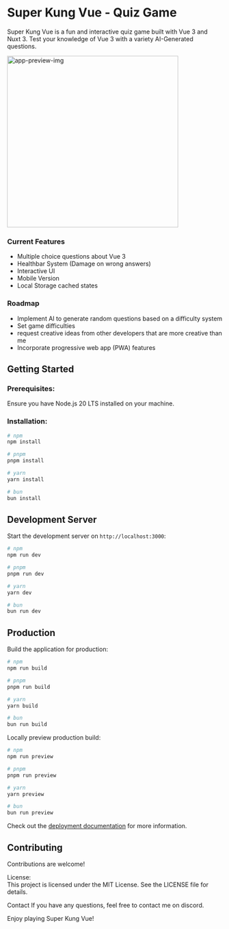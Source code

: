 # Super Kung Vue - Quiz Game
Super Kung Vue is a fun and interactive quiz game built with Vue 3 and Nuxt 3. Test your knowledge of Vue 3 with a variety AI-Generated questions.

<img src="./public/images/app-preview.gif" alt="app-preview-img" width="400"/>

### Current Features
- Multiple choice questions about Vue 3
- Healthbar System (Damage on wrong answers)
- Interactive UI
- Mobile Version
- Local Storage cached states

### Roadmap
- Implement AI to generate random questions based on a difficulty system
- Set game difficulties
- request creative ideas from other developers that are more creative than me
- Incorporate progressive web app (PWA) features

## Getting Started

### Prerequisites:
Ensure you have Node.js 20 LTS installed on your machine.

### Installation:

```bash
# npm
npm install

# pnpm
pnpm install

# yarn
yarn install

# bun
bun install
```

## Development Server

Start the development server on `http://localhost:3000`:

```bash
# npm
npm run dev

# pnpm
pnpm run dev

# yarn
yarn dev

# bun
bun run dev
```

## Production

Build the application for production:

```bash
# npm
npm run build

# pnpm
pnpm run build

# yarn
yarn build

# bun
bun run build
```

Locally preview production build:

```bash
# npm
npm run preview

# pnpm
pnpm run preview

# yarn
yarn preview

# bun
bun run preview
```

Check out the [deployment documentation](https://nuxt.com/docs/getting-started/deployment) for more information.


## Contributing
Contributions are welcome!

License:  
This project is licensed under the MIT License. See the LICENSE file for details.

Contact
If you have any questions, feel free to contact me on discord.

Enjoy playing Super Kung Vue!